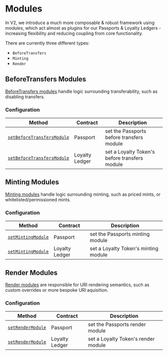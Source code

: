 # Modules

In V2, we introduce a much more composable & robust framework using _modules_, which act almost as plugins for our Passports & Loyalty Ledgers - increasing flexibility and reducing coupling from core functionality.

There are currently three different types:

- `BeforeTransfers`
- `Minting`
- `Render`

## BeforeTransfers Modules
[BeforeTransfers modules](./BeforeTransfers/README.md) handle logic surrounding transferability, such as disabling transfers. 

### Configuration

| Method | Contract | Description |
|---|---|---|
| [`setBeforeTransfersModule`](../Passport/v0.md#setBeforeTransfersModule) | Passport | set the Passports before transfers module |
| [`setBeforeTransfersModule`](../LoyaltyLedger/v0.md#setBeforeTransfersModule) | Loyalty Ledger | set a Loyalty Token's before transfers module |

## Minting Modules
[Minting modules](./Minting/README.md) handle logic surrounding minting, such as priced mints, or whitelisted/permissioned mints.

### Configuration

| Method | Contract | Description |
|---|---|---|
| [`setMintingModule`](../Passport/v0.md#setMintingModule) | Passport | set the Passports minting module |
| [`setMintingModule`](../LoyaltyLedger/v0.md#setTokenMintingModule) | Loyalty Ledger | set a Loyalty Token's minting module |

## Render Modules
[Render modules](./Render/README.md) are responsible for URI rendering semantics, such as custom overrides or more bespoke URI aquisition.

### Configuration

| Method | Contract | Description |
|---|---|---|
| [`setRenderModule`](../Passport/v0.md#setRenderModule) | Passport | set the Passports render module |
| [`setRenderModule`](../LoyaltyLedger/v0.md#setRenderModule) | Loyalty Ledger | set a Loyalty Token's render module |